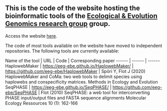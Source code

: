 ## This is the code of the website hosting the bioinformatic tools of the [Ecological & Evolution Genomics research group](https://ebe.ulb.ac.be/ebe/Flot.html) group.

Access the website [here](https://eeg-ebe.github.io/).

The code of most tools available on the website have moved to independent repositories. The following tools are currently available:

Name of the tool | URL              | Code  | Corresponding paper
------ | ------  | ------
HaplowebMaker   | https://eeg-ebe.github.io/HaplowebMaker/   | https://github.com/eeg-ebe/HaplowebMaker | Spöri Y, Flot J (2020) HaplowebMaker and CoMa: two web tools to delimit species using haplowebs and conspecificity matrices. Methods in Ecology and Evolution
SeqPHASE | https://eeg-ebe.github.io/SeqPHASE/ | https://github.com/eeg-ebe/SeqPHASE | Flot (2010) SeqPHASE: a web tool for interconverting PHASE input/output files and FASTA sequence alignments Molecular Ecology Ressources 10 (1): 162-166

